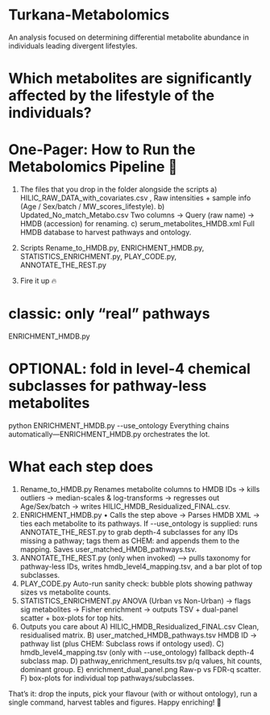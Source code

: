 # Turkana-Metabolomics
An analysis focused on determining differential metabolite abundance in individuals leading divergent lifestyles. 
# Which metabolites are significantly affected by the lifestyle of the individuals? 

# One-Pager: How to Run the Metabolomics Pipeline 🚀
1. The files that you drop in the folder alongside the scripts
      a) HILIC_RAW_DATA_with_covariates.csv	, Raw intensities + sample info (Age / Sex/batch / MW_scores_lifestyle).
      b) Updated_No_match_Metabo.csv	Two columns → Query (raw name) → HMDB (accession) for renaming.
      c) serum_metabolites_HMDB.xml	Full HMDB database to harvest pathways and ontology.
2. Scripts Rename_to_HMDB.py, ENRICHMENT_HMDB.py, STATISTICS_ENRICHMENT.py, PLAY_CODE.py, ANNOTATE_THE_REST.py

3. Fire it up 🔥
# classic: only “real” pathways
ENRICHMENT_HMDB.py
# OPTIONAL: fold in level-4 chemical subclasses for pathway-less metabolites
python ENRICHMENT_HMDB.py --use_ontology
Everything chains automatically—ENRICHMENT_HMDB.py orchestrates the lot.

# What each step does
1. Rename_to_HMDB.py	Renames metabolite columns to HMDB IDs → kills outliers → median-scales & log-transforms → regresses out Age/Sex/batch → writes HILIC_HMDB_Residualized_FINAL.csv.
2. ENRICHMENT_HMDB.py	• Calls the step above -> Parses HMDB XML → ties each metabolite to its pathways.
     If --use_ontology is supplied:
     runs ANNOTATE_THE_REST.py to grab depth-4 subclasses for any IDs missing a pathway;
     tags them as CHEM:<Subclass> and appends them to the mapping.
     Saves user_matched_HMDB_pathways.tsv.
3. ANNOTATE_THE_REST.py (only when invoked)	--> pulls taxonomy for pathway-less IDs, writes hmdb_level4_mapping.tsv, and a bar plot of top subclasses.
4. PLAY_CODE.py	Auto-run sanity check: bubble plots showing pathway sizes vs metabolite counts.
5. STATISTICS_ENRICHMENT.py	ANOVA (Urban vs Non-Urban) → flags sig metabolites → Fisher enrichment → outputs TSV + dual-panel scatter + box-plots for top hits.
6. Outputs you care about
   A) HILIC_HMDB_Residualized_FINAL.csv	Clean, residualised matrix.
   B) user_matched_HMDB_pathways.tsv	HMDB ID → pathway list (plus CHEM: Subclass rows if ontology used).
   C) hmdb_level4_mapping.tsv	(only with --use_ontology) fallback depth-4 subclass map.
   D) pathway_enrichment_results.tsv	p/q values, hit counts, dominant group.
   E) enrichment_dual_panel.png	Raw-p vs FDR-q scatter.
   F) box-plots for individual top pathways/subclasses.

That’s it: drop the inputs, pick your flavour (with or without ontology), run a single command, harvest tables and figures. Happy enriching! 🌟
